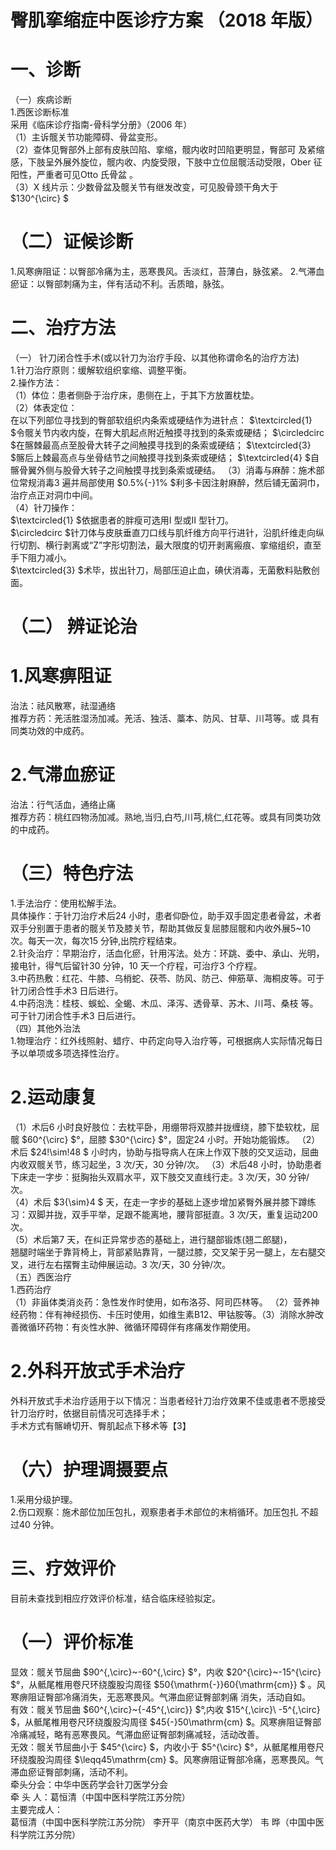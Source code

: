 # 臀肌挛缩症中医诊疗方案 （2018 年版）  
# 一、诊断  
（一）疾病诊断  
1.西医诊断标准  
采用《临床诊疗指南-骨科学分册》（2006 年）  
（1）主诉髋关节功能障碍、骨盆变形。  
（2）查体见臀部外上部有皮肤凹陷、挛缩，髋内收时凹陷更明显，臀部可 及紧缩感，下肢呈外展外旋位，髋内收、内旋受限，下肢中立位屈髋活动受限，Ober 征阳性，严重者可见Otto 氏骨盆 。  
（3）X 线片示：少数骨盆及髋关节有继发改变，可见股骨颈干角大于 $130^{\circ} $  
# （二）证候诊断  
1.风寒痹阻证：以臀部冷痛为主，恶寒畏风。舌淡红，苔薄白，脉弦紧。 2.气滞血瘀证：以臀部刺痛为主，伴有活动不利。舌质暗，脉弦。  
# 二、治疗方法  
（一） 针刀闭合性手术(或以针刀为治疗手段、以其他称谓命名的治疗方法)  
1.针刀治疗原则：缓解软组织挛缩、调整平衡。  
2.操作方法：  
（1）体位：患者侧卧于治疗床，患侧在上，于其下方放置枕垫。  
（2）体表定位：  
在以下列部位寻找到的臀部软组织内条索或硬结作为进针点： $\textcircled{1} $令髋关节内收内旋，在臀大肌起点附近触摸寻找到的条索或硬结； $\circledcirc $在髂棘最高点至股骨大转子之间触摸寻找到的条索或硬结； $\textcircled{3} $髂后上棘最高点与坐骨结节之间触摸寻找到条索或硬结； $\textcircled{4} $自髂骨翼外侧与股骨大转子之间触摸寻找到条索或硬结。 （3）消毒与麻醉：施术部位常规消毒3 遍并局部使用 $0.5\%{-}1\% $利多卡因注射麻醉，然后铺无菌洞巾，治疗点正对洞巾中间。  
（4）针刀操作：  
$\textcircled{1} $依据患者的胖瘦可选用I 型或II 型针刀。  
$\circledcirc $针刀体与皮肤垂直刀口线与肌纤维方向平行进针，沿肌纤维走向纵行切割、横行剥离或“Z”字形切割法，最大限度的切开剥离瘢痕、挛缩组织，直至手下阻力减小。  
$\textcircled{3} $术毕，拔出针刀，局部压迫止血，碘伏消毒，无菌敷料贴敷创面。  
# （二） 辨证论治  
# 1.风寒痹阻证  
治法：祛风散寒，祛湿通络  
推荐方药：羌活胜湿汤加减。羌活、独活、藁本、防风、甘草、川芎等。或 具有同类功效的中成药。  
# 2.气滞血瘀证  
治法：行气活血，通络止痛  
推荐方药：桃红四物汤加减。熟地,当归,白芍,川芎,桃仁,红花等。或具有同类功效的中成药。  
# （三）特色疗法  
1.手法治疗：使用松解手法。  
具体操作：于针刀治疗术后24 小时，患者仰卧位，助手双手固定患者骨盆，术者双手分别置于患者的髋关节及膝关节，帮助其做反复屈膝屈髋和内收外展5\~10 次。每天一次，每次15 分钟,出院疗程结束。  
2.针灸治疗：早期治疗，活血化瘀，针用泻法。处方：环跳、委中、承山、光明，接电针，得气后留针30 分钟，10 天一个疗程，可治疗3 个疗程。  
3.中药热敷：红花、牛膝、乌梢蛇、茯苓、防风、防己、伸筋草、海桐皮等。可于针刀闭合性手术3 日后进行。  
4.中药泡洗：桂枝、蜈蚣、全蝎、木瓜、泽泻、透骨草、苏木、川芎、桑枝 等。可于针刀闭合性手术3 日后进行。  
（四）其他外治法  
1.物理治疗：红外线照射、蜡疗、中药定向导入治疗等，可根据病人实际情况每日予以单项或多项选择性治疗。  
# 2.运动康复  
（1）术后6 小时良好肢位：去枕平卧，用绷带将双膝并拢缠绕，膝下垫软枕，屈髋 $60^{\circ} $°，屈膝 $30^{\circ} $°，固定24 小时。开始功能锻炼。 （2）术后 $24\!\sim\!48 $ 小时内，协助与指导病人在床上作双下肢的交叉运动，屈曲内收双髋关节，练习起坐，3 次/天，30 分钟/次。 （3）术后48 小时，协助患者下床走一字步：挺胸抬头双肩水平，双下肢交叉直线行走。3 次/天，30 分钟/次。  
（4）术后 $3{\sim}4 $ 天，在走一字步的基础上逐步增加紧臀外展并膝下蹲练习：双脚并拢，双手平举，足跟不能离地，腰背部挺直。3 次/天，重复运动200 次。  
（5）术后第7 天，在纠正异常步态的基础上，进行腿部锻炼(翘二郎腿)，  
翘腿时端坐于靠背椅上，背部紧贴靠背，一腿过膝，交叉架于另一腿上，左右腿交叉，进行左右摆臀主动伸展运动。3 次/天，30 分钟/次。  
（五）西医治疗  
1.西药治疗  
（1）非甾体类消炎药：急性发作时使用，如布洛芬、阿司匹林等。 （2）营养神经药物：伴有神经损伤、卡压时使用，如维生素B12、甲钴胺等。（3）消除水肿改善微循环药物：有炎性水肿、微循环障碍伴有疼痛发作期使用。  
# 2.外科开放式手术治疗  
外科开放式手术治疗适用于以下情况：当患者经针刀治疗效果不佳或患者不愿接受针刀治疗时，依据目前情况可选择手术；  
手术方式有髂嵴切开、臀肌起点下移术等【3】  
# （六）护理调摄要点  
1.采用分级护理。  
2.伤口观察：施术部位加压包扎，观察患者手术部位的末梢循环。加压包扎 不超过40 分钟。  
# 三、疗效评价  
目前未查找到相应疗效评价标准，结合临床经验拟定。  
# （一）评价标准  
显效：髋关节屈曲 $90^{\,\circ}~-60^{\,\circ} $°，内收 $20^{\circ}~-15^{\circ} $°，从骶尾椎用卷尺环绕腹股沟周径 $50{\mathrm{-}}60{\mathrm{cm}} $ 。风寒痹阻证臀部冷痛消失，无恶寒畏风。气滞血瘀证臀部刺痛 消失，活动自如。  
有效：髋关节屈曲 $60^{\,\circ}~{-45^{\,\circ}} $°,内收 $15^{\,\circ}\ -5^{\,\circ} $，从骶尾椎用卷尺环绕腹股沟周径 $45{-}50\mathrm{cm} $。风寒痹阻证臀部冷痛减轻，略有恶寒畏风。气滞血瘀证臀部刺痛减轻，活动改善。  
无效：髋关节屈曲小于 $45^{\circ} $，内收小于 $5^{\circ} $°，从骶尾椎用卷尺环绕腹股沟周径 $\leqq45\mathrm{cm} $。风寒痹阻证臀部冷痛，恶寒畏风。气滞血瘀证臀部刺痛，活动不利。  
牵头分会：中华中医药学会针刀医学分会  
牵 头 人：葛恒清（中国中医科学院江苏分院）  
主要完成人：  
葛恒清（中国中医科学院江苏分院） 李开平（南京中医药大学） 韦  晔（中国中医科学院江苏分院）  